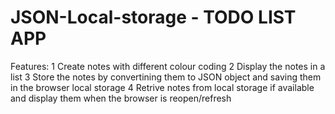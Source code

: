 JSON-Local-storage - TODO LIST APP
==================================

Features:
1 Create notes with different colour coding
2 Display the notes in a list
3 Store the notes by convertining them to JSON object and saving them in the browser local storage 
4 Retrive notes from local storage if available and display them when the browser is reopen/refresh
